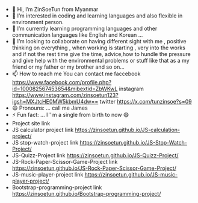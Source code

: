 - 👋 Hi, I’m ZinSoeTun from Myanmar 
- 👀 I’m interested in coding and learning languages and also flexible in environment person. 
- 🌱 I’m currently learning programming languages and other communication languages like English and Korean ...
- 💞️ I’m looking to collaborate on having different sight with me , positive thinking on everything , when working is starting , very into the works and if not the rest time give the time,
      advice,how to hundle the pressure and give help with the environmental problems or stuff like that as a my friend or my father or my brother and so on... 
- 📫 How to reach me
       You can contact me faccebook https://www.facebook.com/profile.php?id=100082567453654&mibextid=ZbWKwL
                          instagram https://www.instagram.com/zinsoetun123?igsh=MXJtcHE0MW5kbmU4dw==
                          twitter   https://x.com/tunzinsoe?s=09
- 😄 Pronouns: ... call me James 
- ⚡ Fun fact: ... I ' m a single from birth to now 😄
- Project site link
- JS calculator project link https://zinsoetun.github.io/JS-calculation-project/
- JS stop-watch-project link https://zinsoetun.github.io/JS-Stop-Watch-Project/
- JS-Quizz-Project link https://zinsoetun.github.io/JS-Quizz-Project/
- JS-Rock-Paper-Scissor-Game-Project link https://zinsoetun.github.io/JS-Rock-Paper-Scissor-Game-Project/
- JS-music-player-project link https://zinsoetun.github.io/JS-music-player-project/
- Bootstrap-programming-project link https://zinsoetun.github.io/Bootstrap-programming-project/

<!---
ZinSoeTun/ZinSoeTun is a ✨ special ✨ repository because its `README.md` (this file) appears on your GitHub profile.
You can click the Preview link to take a look at your changes.
--->
